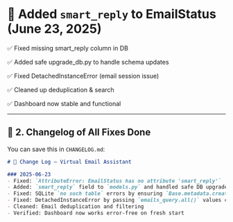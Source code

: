 # 📌 Added `smart_reply` to EmailStatus (June 23, 2025)
✅ Fixed missing smart_reply column in DB

✅ Added safe upgrade_db.py to handle schema updates

✅ Fixed DetachedInstanceError (email session issue)

✅ Cleaned up deduplication & search

✅ Dashboard now stable and functional


---

## 🧾 2. Changelog of All Fixes Done

You can save this in `CHANGELOG.md`:

```md
# 📜 Change Log — Virtual Email Assistant

### 2025-06-23
- Fixed: `AttributeError: EmailStatus has no attribute 'smart_reply'`
- Added: `smart_reply` field to `models.py` and handled safe DB upgrade via `upgrade_db.py`
- Fixed: SQLite `no such table` errors by ensuring `Base.metadata.create_all(engine)` runs correctly
- Fixed: DetachedInstanceError by passing `emails_query.all()` values correctly to Jinja
- Cleaned: Email deduplication and filtering
- Verified: Dashboard now works error-free on fresh start
